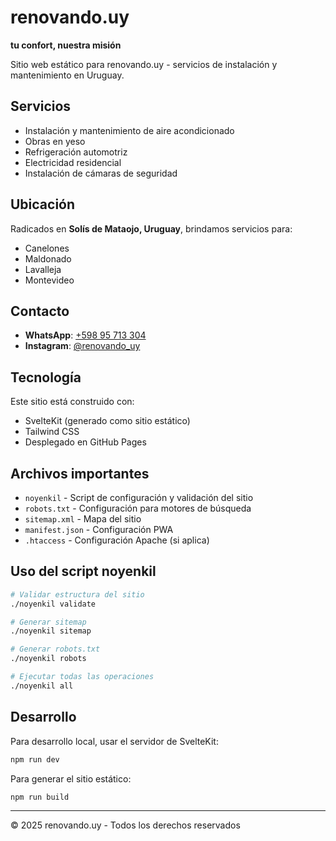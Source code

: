 # renovando.uy

**tu confort, nuestra misión**

Sitio web estático para renovando.uy - servicios de instalación y mantenimiento en Uruguay.

## Servicios

- Instalación y mantenimiento de aire acondicionado
- Obras en yeso
- Refrigeración automotriz
- Electricidad residencial
- Instalación de cámaras de seguridad

## Ubicación

Radicados en **Solís de Mataojo, Uruguay**, brindamos servicios para:
- Canelones
- Maldonado
- Lavalleja
- Montevideo

## Contacto

- **WhatsApp**: [+598 95 713 304](https://wa.me/59895713304)
- **Instagram**: [@renovando_uy](https://www.instagram.com/renovando_uy/)

## Tecnología

Este sitio está construido con:
- SvelteKit (generado como sitio estático)
- Tailwind CSS
- Desplegado en GitHub Pages

## Archivos importantes

- `noyenkil` - Script de configuración y validación del sitio
- `robots.txt` - Configuración para motores de búsqueda
- `sitemap.xml` - Mapa del sitio
- `manifest.json` - Configuración PWA
- `.htaccess` - Configuración Apache (si aplica)

## Uso del script noyenkil

```bash
# Validar estructura del sitio
./noyenkil validate

# Generar sitemap
./noyenkil sitemap

# Generar robots.txt
./noyenkil robots

# Ejecutar todas las operaciones
./noyenkil all
```

## Desarrollo

Para desarrollo local, usar el servidor de SvelteKit:

```bash
npm run dev
```

Para generar el sitio estático:

```bash
npm run build
```

---

© 2025 renovando.uy - Todos los derechos reservados
